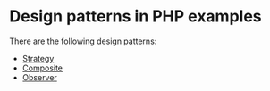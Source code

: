 # Design patterns in PHP examples

There are the following design patterns:
* [Strategy](StrategyPattern)
* [Composite](CompositePattern)
* [Observer](ObserverPattern)